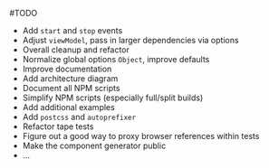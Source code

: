 #TODO

* Add `start` and `stop` events
* Adjust `viewModel`, pass in larger dependencies via options
* Overall cleanup and refactor
* Normalize global options `Object`, improve defaults
* Improve documentation
* Add architecture diagram
* Document all NPM scripts
* Simplify NPM scripts (especially full/split builds)
* Add additional examples
* Add `postcss` and `autoprefixer`
* Refactor tape tests
* Figure out a good way to proxy browser references within tests 
* Make the component generator public
* ...
